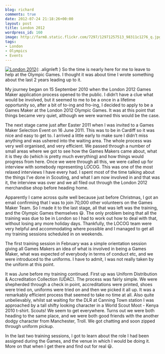```yaml
---
blog: richard
comments: true
date: 2012-07-24 21:18:26+00:00
layout: post
title: London 2012
wordpress_id: 160
image: http://farm8.static.flickr.com/7297/12971257513_98311c1276_q.jpg
tags:
- London
- Olympics
- Events
---
```


[![London 2012][thm1]][img1]{: .alignleft }
So the time is nearly here for me to leave to help at the Olympic Games.
I thought it was about time I wrote something about the last 2 years leading up to it.

My journey began on 15 September 2010 when the London 2012 Games Maker application process opened to
the public. I didn’t have a clue what would be involved, but it seemed to me to be a once in a lifetime
opportunity so, after a bit of to-ing and fro-ing, I decided to apply to be a Games Maker at the London
2012 Olympic Games. It was at this point that things became very quiet, although we were warned this
would be the case.

The next stage came just after Easter 2011 when I was invited to a Games Maker Selection Event on 16
June 2011. This was to be in Cardiff so it was nice and easy to get to. I arrived a little early to make
sure I didn’t miss anything and was ushered into the waiting area. The whole process was very well
organised, and very efficient. We passed through a number of small areas where we got to see how the
Games Makers came about, what it is they do (which is pretty much everything) and how things would
progress from here. Once we were through all this, we were called up for interview with somebody
representing LOCOG. This was one of the most relaxed interviews I have every had. I spent most of the
time talking about the things I’ve done in Scouting, and what I am now involved in and that was it, the
interview was over and we all filed out through the London 2012 merchandise shop before heading home.

Apparently I came across quite well because just before Christmas, I got an email confirming that I was
to join 70,000 other volunteers on the Games Maker Team. So I made it to the last stage, all that was
left was the training, and the Olympic Games themselves :smiley:. The only problem being that all the training
was due to be in London so I had to work out how to deal with that, without losing any more holiday days.
Thankfully, the LOCOG team were very helpful and accommodating where possible and I managed to get all my
training sessions scheduled in on weekends.

The first training session in February was a simple orientation session giving all Games Makers an idea
of what is involved in being a Games Maker, what was expected of everybody in terms of conduct etc, and
we were introduced to the uniforms. I have to admit, I was not really taken by the uniform at this point.

It was June before my training continued. First up was Uniform Distribution & Accreditation Collection
(UDAC). The process was fairly simple. We were shepherded through a check in point, accreditations were
printed, shoes were tried on, uniforms were tried on and then we picked it all up. It was a remarkably
efficient process that seemed to take no time at all. Also quite unbelievably, whilst sat waiting for the
DLR at Canning Town station I was approached by a tall shifty looking character in a World Scout Moot -
Kenya 2010 t-shirt. Scouts! We seem to get everywhere. Turns out we were both heading to the same place,
and we were both good friends with the another dodgy character from Manchester, Troll. We got chatting and
soon zipped through uniform pickup.

In the last two training sessions, I got to learn about the role I had been assigned during the Games, and
the venue in which I would be doing it. More on that when I get there and find out for real :smiley:.

[thm1]: http://farm8.static.flickr.com/7297/12971257513_98311c1276_q.jpg

[img1]: https://www.flickr.com/photos/richard-perry/12971257513/